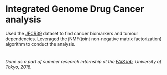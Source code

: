 # Integrated Genome Drug Cancer analysis
Used the [JFCR39](https://www.ncbi.nlm.nih.gov/pubmed/22336246) dataset to find cancer biomarkers and tumour dependencies. Leveraged the jNMF(joint non-negative matrix factorization) algorithm to conduct the analysis. 

#
_Done as a part of summer research internship at the [FAiS lab](http://fais.hgc.jp/), University of Tokyo, 2018._
